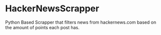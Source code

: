 # HackerNewsScrapper
Python Based Scrapper that filters news from hackernews.com based on the amount of points each post has.
